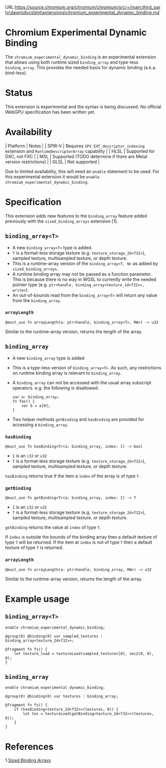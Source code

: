 URL:https://source.chromium.org/chromium/chromium/src/+/main:third_party\dawn\docs\tint\extensions\chromium_experimental_dynamic_binding.md
# Chromium Experimental Dynamic Binding

The `chromium_experimental_dynamic_binding` is an experimental extension that allows using both
runtime sized `binding_array` and type-less `binding_array`. This provides the needed basis for
dynamic binding (a.k.a. bind-less).

# Status

This extension is experimental and the syntax is being discussed. No official WebGPU specification
has been written yet.

# Availability

| Platform | Notes |
| SPIR-V | Requires `SPV_EXT_descriptor_indexing` extension and `RuntimeDescriptorArray` capability |
| HLSL | Supported for DXC, not FXC |
| MSL | Supported (TODO determine if there are Metal version restrictions) |
| GLSL | Not supported |

Due to limited availability, this will need an `enable` statement to be used. For this experimental
extension it would be `enable chromium_experimental_dynamic_binding`.

# Specification

This extension adds new features to the `binding_array` feature added previously with the
`sized_binding_arrays` extension [1].

## `binding_array<T>`

* A new `binding_array<T>` type is added.
* `T` is a format-less storage texture (e.g. `texture_storage_2d<f32>`), sampled texture, multisampled
  texture, or depth texture.
* This is a runtime-array version of the `binding_array<T, N>` as added by `sized_binding_arrays`.
* A runtime binding array may not be passed as a function parameter. This is because there is no way
  in WGSL to currently write the needed pointer type (e.g.
  `ptr<handle, binding_array<texture_1d<f32>>, write>`).
* An out-of-bounds read from the `binding_array<T>` will return any value from the `binding_array`.


### `arrayLength`
```
@must_use fn arrayLength(a: ptr<handle, binding_array<T>, RW>) -> u32
```

Similar to the runtime-array version, returns the length of the array.

## `binding_array`

* A new `binding_array` type is added
* This is a type-less version of `binding_array<T>`. As such, any restrictions on runtime binding
  array is relevant to `binding_array`.
* A `binding_array` can not be accessed with the usual array subscript operators. e.g. the following
  is disallowed:

  ```
  var a: binding_array;
  fn foo() {
      var b = a[0];
  }
  ```
* Two helper methods `getBinding` and `hasBinding` are provided for accessing a `binding_array`.

### `hasBinding`
```
@must_use fn hasBinding<T>(a: binding_array, index: I) -> bool
```
* `I` is an `i32` or `u32`
* `T` is a format-less storage texture (e.g. `texture_storage_2d<f32>`), sampled texture, multisampled
  texture, or depth texture.

`hasBinding` returns true if the item a `index` of the array is of type `T`.

### `getBinding`
```
@must_use fn getBinding<T>(a: binding_array, index: I) -> T
```
* `I` is an `i32` or `u32`
* `T` is a format-less storage texture (e.g. `texture_storage_2d<f32>`), sampled texture, multisampled
  texture, or depth texture.

`getBinding` returns the value at `index` of type `T`.

If `index` is outside the bounds of the binding array then a default texture of type `T` will be
returned. If the item at `index` is not of type `T` then a default texture of type `T` is returned.

### `arrayLength`
```
@must_use fn arrayLength(a: ptr<handle, binding_array, RW>) -> u32
```

Similar to the runtime-array version, returns the length of the array.

# Example usage

## `binding_array<T>`

```
enable chromium_experimental_dynamic_binding;

@group(0) @binding(0) var sampled_textures : binding_array<texture_2d<f32>>;

@fragment fn fs() {
    let texture_load = textureLoad(sampled_textures[0], vec2(0, 0), 0);
}
```

## `binding_array`

```
enable chromium_experimental_dynamic_binding;

@group(0) @binding(0) var textures : binding_array;

@fragment fn fs() {
    if (hasBinding<texture_2d<f32>>(textures, 0)) {
        let tex = textureLoad(getBinding<texture_2d<f32>>(textures, 0));
    }
}
```

# References
1.[Sized Binding Arrays](https://github.com/gpuweb/gpuweb/blob/main/proposals/sized-binding-arrays.md)
